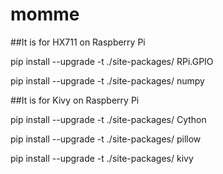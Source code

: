 # momme

##It is for HX711 on Raspberry Pi

pip install --upgrade -t ./site-packages/ RPi.GPIO

pip install --upgrade -t ./site-packages/ numpy

##It is for Kivy on Raspberry Pi

pip install --upgrade -t ./site-packages/ Cython

pip install --upgrade -t ./site-packages/ pillow

pip install --upgrade -t ./site-packages/ kivy
